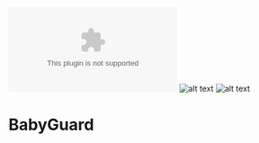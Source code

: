 ![alt text](https://github.com/ravi-art221/BabyGuard-BabyMonitoringSystem/blob/main/Dokumen%20PBL%20Baby%20Monitoring.zip?raw=true)
![alt text](https://github.com/ravi-art221/BabyGuard-BabyMonitoringSystem/tree/main/3sensor_gabungan_DHT11_PIR_SUARA?raw=true)
![alt text](https://www.youtube.com/watch?v=dqnicCQhjAc&t=29s?raw=true)

# BabyGuard
